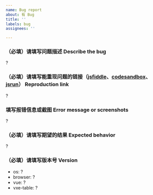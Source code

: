 ```yaml
---
name: Bug report
about: 有 Bug
title: ''
labels: bug
assignees: ''

---
```


### （必填）请填写问题描述 Describe the bug

 ?

### （必填）请填写能重现问题的链接（[jsfiddle](https://jsfiddle.net/w8q6unes/)、[codesandbox](https://codesandbox.io/s/vue-template-916h0)、[jsrun](https://jsrun.net/vIyKp/edit)） Reproduction link

 ?

### 填写报错信息或截图 Error message or screenshots

 ?

### （必填）请填写期望的结果 Expected behavior

 ?

### （必填）请填写版本号 Version

- os: ?
- browser: ?
- vue: ?
- vxe-table: ?
